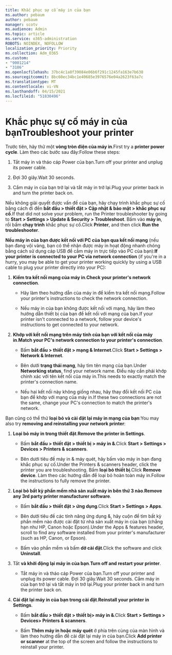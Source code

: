```yaml
---
title: Khắc phục sự cố máy in của bạn
ms.author: pebaum
author: pebaum
manager: scotv
ms.audience: Admin
ms.topic: article
ms.service: o365-administration
ROBOTS: NOINDEX, NOFOLLOW
localization_priority: Priority
ms.collection: Adm_O365
ms.custom:
- "9001214"
- "3186"
ms.openlocfilehash: 37bc4c1a8f39084e06b6f291c1245fa163e7b638
ms.sourcegitcommit: 8bc60ec34bc1e40685e3976576e04a2623f63a7c
ms.translationtype: MT
ms.contentlocale: vi-VN
ms.lasthandoff: 04/15/2021
ms.locfileid: "51830496"
---
```

# <a name="troubleshoot-your-printer"></a><span data-ttu-id="19f92-102">Khắc phục sự cố máy in của bạn</span><span class="sxs-lookup"><span data-stu-id="19f92-102">Troubleshoot your printer</span></span>

<span data-ttu-id="19f92-103">Trước tiên, hãy thử một **vòng tròn điện của máy in**.</span><span class="sxs-lookup"><span data-stu-id="19f92-103">First try a **printer power cycle**.</span></span> <span data-ttu-id="19f92-104">Làm theo các bước sau đây:</span><span class="sxs-lookup"><span data-stu-id="19f92-104">Follow these steps:</span></span>

1. <span data-ttu-id="19f92-105">Tắt máy in và tháo cáp Power của bạn.</span><span class="sxs-lookup"><span data-stu-id="19f92-105">Turn off your printer and unplug its power cable.</span></span>

2. <span data-ttu-id="19f92-106">Đợi 30 giây.</span><span class="sxs-lookup"><span data-stu-id="19f92-106">Wait 30 seconds.</span></span>

3. <span data-ttu-id="19f92-107">Cắm máy in của bạn trở lại và tắt máy in trở lại.</span><span class="sxs-lookup"><span data-stu-id="19f92-107">Plug your printer back in and turn the printer back on.</span></span>

<span data-ttu-id="19f92-108">Nếu không giải quyết được vấn đề của bạn, hãy chạy trình khắc phục sự cố bằng cách đi đến **bắt đầu > thiết đặt > Cập nhật & bảo mật > khắc phục sự cố**.</span><span class="sxs-lookup"><span data-stu-id="19f92-108">If that did not solve your problem, run the Printer troubleshooter by going to **Start > Settings > Update & Security > Troubleshoot**.</span></span> <span data-ttu-id="19f92-109">Bấm vào **máy in**, rồi bấm **chạy trình** khắc phục sự cố.</span><span class="sxs-lookup"><span data-stu-id="19f92-109">Click **Printer**, and then click **Run the troubleshooter**.</span></span>

<span data-ttu-id="19f92-110">**Nếu máy in của bạn được kết nối với PC của bạn qua kết nối mạng** (nếu bạn đang vội vàng, bạn có thể nhận được máy in hoạt động nhanh chóng bằng cách sử dụng cáp USB để cắm máy in trực tiếp vào PC của bạn):</span><span class="sxs-lookup"><span data-stu-id="19f92-110">**If your printer is connected to your PC via network connection** (if you're in a hurry, you may be able to get your printer working quickly by using a USB cable to plug your printer directly into your PC):</span></span>

1. <span data-ttu-id="19f92-111">**Kiểm tra kết nối mạng của máy in**.</span><span class="sxs-lookup"><span data-stu-id="19f92-111">**Check your printer's network connection**.</span></span>
    
    - <span data-ttu-id="19f92-112">Hãy làm theo hướng dẫn của máy in để kiểm tra kết nối mạng.</span><span class="sxs-lookup"><span data-stu-id="19f92-112">Follow your printer's instructions to check the network connection.</span></span>

    - <span data-ttu-id="19f92-113">Nếu máy in của bạn không được kết nối với mạng, hãy làm theo hướng dẫn thiết bị của bạn để kết nối với mạng của bạn.</span><span class="sxs-lookup"><span data-stu-id="19f92-113">If your printer isn't connected to a network, follow your device's instructions to get connected to your network.</span></span>

2. <span data-ttu-id="19f92-114">**Khớp với kết nối mạng trên máy tính của bạn với kết nối của máy in**.</span><span class="sxs-lookup"><span data-stu-id="19f92-114">**Match your PC's network connection to your printer's connection**.</span></span>

    - <span data-ttu-id="19f92-115">Bấm **bắt đầu > thiết đặt > mạng & Internet**.</span><span class="sxs-lookup"><span data-stu-id="19f92-115">Click **Start > Settings > Network & Internet**.</span></span>

    - <span data-ttu-id="19f92-116">Bên dưới **trạng thái mạng**, hãy tìm tên mạng của bạn.</span><span class="sxs-lookup"><span data-stu-id="19f92-116">Under **Networking status**, find your network name.</span></span> <span data-ttu-id="19f92-117">Điều này cần phải khớp chính xác với tên kết nối của máy in.</span><span class="sxs-lookup"><span data-stu-id="19f92-117">This needs to exactly match the printer's connection name.</span></span>

    - <span data-ttu-id="19f92-118">Nếu hai kết nối này không giống nhau, hãy thay đổi kết nối PC của bạn để khớp với mạng của máy in.</span><span class="sxs-lookup"><span data-stu-id="19f92-118">If these two connections are not the same, change your PC's connection to match the printer's network.</span></span>

<span data-ttu-id="19f92-119">Bạn cũng có thể thử **loại bỏ và cài đặt lại máy in mạng của bạn**:</span><span class="sxs-lookup"><span data-stu-id="19f92-119">You may also try **removing and reinstalling your network printer**:</span></span>

1. <span data-ttu-id="19f92-120">**Loại bỏ máy in trong thiết đặt**.</span><span class="sxs-lookup"><span data-stu-id="19f92-120">**Remove the printer in Settings**.</span></span>

    - <span data-ttu-id="19f92-121">Bấm **bắt đầu > thiết đặt > thiết bị > máy in &**.</span><span class="sxs-lookup"><span data-stu-id="19f92-121">Click **Start > Settings > Devices > Printers & scanners**.</span></span>

    - <span data-ttu-id="19f92-122">Bên dưới tiêu đề máy in & máy quét, hãy bấm vào máy in bạn đang khắc phục sự cố.</span><span class="sxs-lookup"><span data-stu-id="19f92-122">Under the Printers & scanners header, click the printer you are troubleshooting.</span></span> <span data-ttu-id="19f92-123">Bấm **loại bỏ thiết bị**.</span><span class="sxs-lookup"><span data-stu-id="19f92-123">Click **Remove device**.</span></span> <span data-ttu-id="19f92-124">Làm theo các hướng dẫn để loại bỏ hoàn toàn máy in.</span><span class="sxs-lookup"><span data-stu-id="19f92-124">Follow the instructions to fully remove the printer.</span></span>

2. <span data-ttu-id="19f92-125">**Loại bỏ bất kỳ phần mềm nhà sản xuất máy in bên thứ 3 nào**.</span><span class="sxs-lookup"><span data-stu-id="19f92-125">**Remove any 3rd party printer manufacturer software**.</span></span>

    - <span data-ttu-id="19f92-126">Bấm **bắt đầu > thiết đặt > ứng dụng**.</span><span class="sxs-lookup"><span data-stu-id="19f92-126">Click **Start > Settings > Apps**.</span></span>

    - <span data-ttu-id="19f92-127">Bên dưới tiêu đề các tính năng ứng dụng &, hãy cuộn để tìm bất kỳ phần mềm nào được cài đặt từ nhà sản xuất máy in của bạn (chẳng hạn như HP, Canon hoặc Epson).</span><span class="sxs-lookup"><span data-stu-id="19f92-127">Under the Apps & features header, scroll to find any software installed from your printer's manufacturer (such as HP, Canon, or Epson).</span></span>

    - <span data-ttu-id="19f92-128">Bấm vào phần mềm và bấm **dỡ cài đặt**.</span><span class="sxs-lookup"><span data-stu-id="19f92-128">Click the software and click **Uninstall**.</span></span>

3. <span data-ttu-id="19f92-129">Tắt **và khởi động lại máy in của bạn**.</span><span class="sxs-lookup"><span data-stu-id="19f92-129">**Turn off and restart your printer**.</span></span>

    - <span data-ttu-id="19f92-130">Tắt máy in và tháo cáp Power của bạn.</span><span class="sxs-lookup"><span data-stu-id="19f92-130">Turn off your printer and unplug its power cable.</span></span> <span data-ttu-id="19f92-131">Đợi 30 giây.</span><span class="sxs-lookup"><span data-stu-id="19f92-131">Wait 30 seconds.</span></span> <span data-ttu-id="19f92-132">Cắm máy in của bạn trở lại và tắt máy in trở lại.</span><span class="sxs-lookup"><span data-stu-id="19f92-132">Plug your printer back in and turn the printer back on.</span></span>

4. <span data-ttu-id="19f92-133">**Cài đặt lại máy in của bạn trong cài đặt**.</span><span class="sxs-lookup"><span data-stu-id="19f92-133">**Reinstall your printer in Settings**.</span></span>

    - <span data-ttu-id="19f92-134">Bấm **bắt đầu > thiết đặt > thiết bị> máy in &**.</span><span class="sxs-lookup"><span data-stu-id="19f92-134">Click **Start > Settings > Devices> Printers & scanners**.</span></span>
 
    - <span data-ttu-id="19f92-135">Bấm **Thêm máy in hoặc máy quét** ở phía trên cùng của màn hình và làm theo hướng dẫn để cài đặt lại máy in của bạn.</span><span class="sxs-lookup"><span data-stu-id="19f92-135">Click **Add printer or scanner** at the top of the screen and follow the instructions to reinstall your printer.</span></span>
